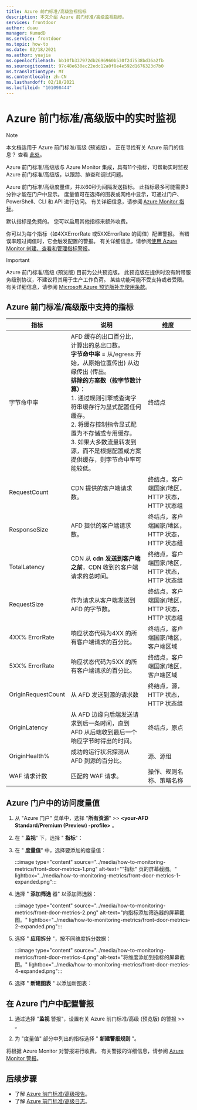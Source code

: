 ```yaml
---
title: Azure 前门标准/高级监视指标
description: 本文介绍 Azure 前门标准/高级监视指标。
services: frontdoor
author: duau
manager: KumudD
ms.service: frontdoor
ms.topic: how-to
ms.date: 02/18/2021
ms.author: yuajia
ms.openlocfilehash: bb10fb337972db2696960b530f2d7538bd36a2fb
ms.sourcegitcommit: 97c48e630ec22edc12a0f8e4e592d1676323d7b0
ms.translationtype: MT
ms.contentlocale: zh-CN
ms.lasthandoff: 02/18/2021
ms.locfileid: "101098444"
---
```

# <a name="real-time-monitoring-in-azure-front-door-standardpremium"></a>Azure 前门标准/高级版中的实时监视

> [!Note]
> 本文档适用于 Azure 前门标准/高级 (预览版) 。 正在寻找有关 Azure 前门的信息？ 查看 [此处](../front-door-overview.md)。

Azure 前门标准/高级版与 Azure Monitor 集成，具有11个指标，可帮助实时监视 Azure 前门标准/高级版，以跟踪、排查和调试问题。  

Azure 前门标准/高级度量值，并以60秒为间隔发送指标。 此指标最多可能需要3分钟才能在门户中显示。 度量值可在选择的图表或网格中显示，可通过门户、PowerShell、CLI 和 API 进行访问。 有关详细信息，请参阅 [Azure Monitor 指标](../../azure-monitor/platform/data-platform-metrics.md)。  

默认指标是免费的。 您可以启用其他指标来额外收费。 

你可以为每个指标（如4XXErrorRate 或5XXErrorRate 的阈值）配置警报。 当错误率超过阈值时，它会触发配置的警报。 有关详细信息，请参阅[使用 Azure Monitor 创建、查看和管理指标警报](../../azure-monitor/platform/alerts-metric.md)。 

> [!IMPORTANT]
> Azure 前门标准/高级 (预览版) 目前为公共预览版。
> 此预览版在提供时没有附带服务级别协议，不建议将其用于生产工作负荷。 某些功能可能不受支持或者受限。
> 有关详细信息，请参阅 [Microsoft Azure 预览版补充使用条款](https://azure.microsoft.com/support/legal/preview-supplemental-terms/)。

## <a name="metrics-supported-in-azure-front-door-standardpremium"></a>Azure 前门标准/高级版中支持的指标

| 指标  | 说明 | 维度 |
| ------------- | ------------- | ------------- |
| 字节命中率 | AFD 缓存的出口百分比，计算出的总出口数。 </br> **字节命中率** = 从/egress 开始，从原始位置传出) 从边缘传出 (传出。 </br> **排除的方案数（按字节数计算）**：</br> 1. 通过规则引擎或查询字符串缓存行为显式配置任何缓存。 </br> 2. 将缓存控制指令显式配置为不存储或专用缓存。 </br>3. 如果大多数流量转发到源，而不是根据配置或方案提供缓存，则字节命中率可能较低。 | 终结点 |
| RequestCount | CDN 提供的客户端请求数。 | 终结点，客户端国家/地区，HTTP 状态，HTTP 状态组 |
| ResponseSize | AFD 提供的客户端请求数。 |终结点，客户端国家/地区，HTTP 状态，HTTP 状态组 |
| TotalLatency | CDN 从 **cdn 发送到客户端之前**，CDN 收到的客户端请求的总时间。 |终结点，客户端国家/地区，HTTP 状态，HTTP 状态组 |
| RequestSize | 作为请求从客户端发送到 AFD 的字节数。 | 终结点，客户端国家/地区，HTTP 状态，HTTP 状态组 |
| 4XX% ErrorRate | 响应状态代码为4XX 的所有客户端请求的百分比。 | 终结点，客户端国家/地区，客户端区域 |
| 5XX% ErrorRate | 响应状态代码为5XX 的所有客户端请求的百分比。 | 终结点，客户端国家/地区，客户端区域 |
| OriginRequestCount  | 从 AFD 发送到源的请求数 | 终结点，源，HTTP 状态，HTTP 状态组 |
| OriginLatency | 从 AFD 边缘向后端发送请求到后一条时间，直到 AFD 从后端收到最后一个响应字节时得出的时间。 | 终结点，原点 |
| OriginHealth% | 成功的运行状况探测从 AFD 到源的百分比。| 源、源组 |
| WAF 请求计数 | 匹配的 WAF 请求。 | 操作、规则名称、策略名称 |

## <a name="access-metrics-in-azure-portal"></a>Azure 门户中的访问度量值

1. 从 "Azure 门户" 菜单中，选择 "**所有资源**"  >>  **\<your-AFD Standard/Premium (Preview) -profile>** 。

2. 在 " **监视**" 下，选择 " **指标**"：

3. 在 " **度量值**" 中，选择要添加的度量值：

   :::image type="content" source="../media/how-to-monitoring-metrics/front-door-metrics-1.png" alt-text="&quot;指标&quot; 页的屏幕截图。" lightbox="../media/how-to-monitoring-metrics/front-door-metrics-1-expanded.png":::

4. 选择 " **添加筛选** 器" 以添加筛选器：

    :::image type="content" source="../media/how-to-monitoring-metrics/front-door-metrics-2.png" alt-text="向指标添加筛选器的屏幕截图。" lightbox="../media/how-to-monitoring-metrics/front-door-metrics-2-expanded.png":::
    
5. 选择 " **应用拆分** "，按不同维度拆分数据：

   :::image type="content" source="../media/how-to-monitoring-metrics/front-door-metrics-4.png" alt-text="将维度添加到指标的屏幕截图。" lightbox="../media/how-to-monitoring-metrics/front-door-metrics-4-expanded.png":::

6. 选择 " **新建图表** " 以添加新图表：

## <a name="configure-alerts-in-azure-portal"></a>在 Azure 门户中配置警报

1. 通过选择 "**监视** 警报"，设置有关 Azure 前门标准/高级 (预览版) 的警报  >>  。

1. 为 "度量值" 部分中列出的指标选择 " **新建警报规则** "。

将根据 Azure Monitor 对警报进行收费。 有关警报的详细信息，请参阅 [Azure Monitor 警报](../../azure-monitor/platform/alerts-overview.md)。

## <a name="next-steps"></a>后续步骤

- 了解 [Azure 前门标准/高级报告](how-to-reports.md)。
- 了解 [Azure 前门标准/高级日志](how-to-logs.md)。
